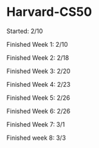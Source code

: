 # Harvard-CS50

Started: 2/10

Finished Week 1: 2/10

Finished Week 2: 2/18

Finished Week 3: 2/20

Finished Week 4: 2/23

Finished Week 5: 2/26

Finished Week 6: 2/26

Finished Week 7: 3/1

Finished week 8: 3/3
